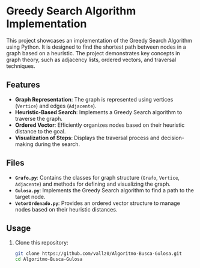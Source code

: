 # Greedy Search Algorithm Implementation

This project showcases an implementation of the Greedy Search Algorithm using Python. It is designed to find the shortest path between nodes in a graph based on a heuristic. The project demonstrates key concepts in graph theory, such as adjacency lists, ordered vectors, and traversal techniques.

## Features

- **Graph Representation**: The graph is represented using vertices (`Vertice`) and edges (`Adjacente`).
- **Heuristic-Based Search**: Implements a Greedy Search algorithm to traverse the graph.
- **Ordered Vector**: Efficiently organizes nodes based on their heuristic distance to the goal.
- **Visualization of Steps**: Displays the traversal process and decision-making during the search.

## Files

- **`Grafo.py`**: Contains the classes for graph structure (`Grafo`, `Vertice`, `Adjacente`) and methods for defining and visualizing the graph.
- **`Gulosa.py`**: Implements the Greedy Search algorithm to find a path to the target node.
- **`VetorOrdenado.py`**: Provides an ordered vector structure to manage nodes based on their heuristic distances.

## Usage

1. Clone this repository:
   ```bash
   git clone https://github.com/vallz0/Algoritmo-Busca-Gulosa.git
   cd Algoritmo-Busca-Gulosa
